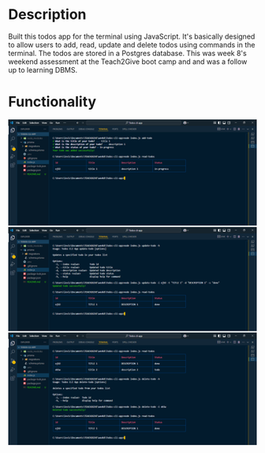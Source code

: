 # Description

Built this todos app for the terminal using JavaScript. It's basically designed to allow users to add, read, update and delete todos using commands in the terminal. The todos are stored in a Postgres database. This was week 8's weekend assessment at the Teach2Give boot camp and and was a follow up to learning DBMS.

# Functionality

<img src="./Assets/Screenshot (224).png" alt="">

<img src="./Assets/Screenshot (225).png" alt="">

<img src="./Assets/Screenshot (226).png" alt="">